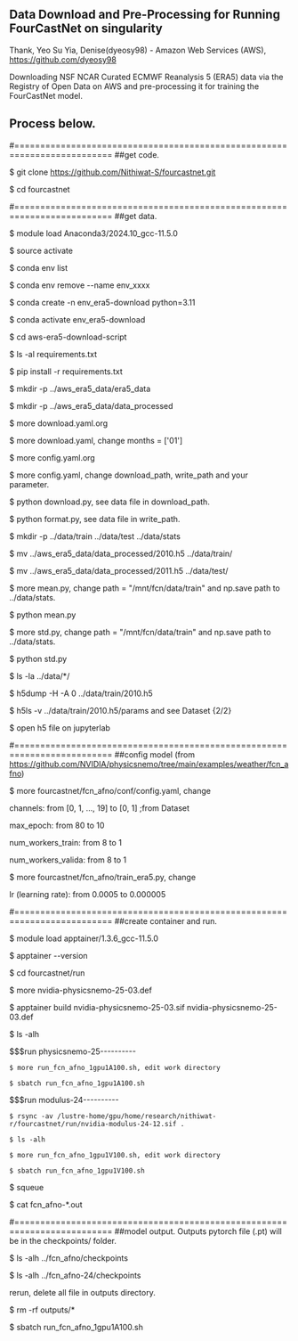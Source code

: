 ## Data Download and Pre-Processing for Running FourCastNet on singularity

Thank, Yeo Su Yia, Denise(dyeosy98) - Amazon Web Services (AWS), https://github.com/dyeosy98

Downloading NSF NCAR Curated ECMWF Reanalysis 5 (ERA5) data via the Registry of Open Data on AWS and pre-processing it for training the FourCastNet model.


## Process below.

#=========================================================================
##get code.

$ git clone https://github.com/Nithiwat-S/fourcastnet.git

$ cd fourcastnet

#=========================================================================
##get data.

$ module load Anaconda3/2024.10_gcc-11.5.0

$ source activate

$ conda env list

$ conda env remove --name env_xxxx

$ conda create -n env_era5-download python=3.11

$ conda activate env_era5-download

$ cd aws-era5-download-script

$ ls -al requirements.txt

$ pip install -r requirements.txt

$ mkdir -p ../aws_era5_data/era5_data

$ mkdir -p ../aws_era5_data/data_processed

$ more download.yaml.org

$ more download.yaml, change months = ['01']

$ more config.yaml.org

$ more config.yaml, change download_path, write_path and your parameter.

$ python download.py, see data file in download_path.

$ python format.py, see data file in write_path.

$ mkdir -p ../data/train ../data/test ../data/stats

$ mv ../aws_era5_data/data_processed/2010.h5 ../data/train/

$ mv ../aws_era5_data/data_processed/2011.h5 ../data/test/

$ more mean.py, change path = "/mnt/fcn/data/train" and np.save path to ../data/stats.

$ python mean.py

$ more std.py, change path = "/mnt/fcn/data/train" and np.save path to ../data/stats.

$ python std.py

$ ls -la ../data/*/

$ h5dump -H -A 0 ../data/train/2010.h5

$ h5ls -v ../data/train/2010.h5/params and see Dataset {2/2}

$ open h5 file on jupyterlab

#=========================================================================
##config model (from https://github.com/NVIDIA/physicsnemo/tree/main/examples/weather/fcn_afno)

$ more fourcastnet/fcn_afno/conf/config.yaml, change

channels: from [0, 1, …, 19] to [0, 1] ;from Dataset

max_epoch: from 80 to 10

num_workers_train: from 8 to 1

num_workers_valida: from 8 to 1

$ more fourcastnet/fcn_afno/train_era5.py, change

lr (learning rate): from 0.0005 to 0.000005

#=========================================================================
##create container and run.

$ module load apptainer/1.3.6_gcc-11.5.0

$ apptainer --version

$ cd fourcastnet/run

$ more nvidia-physicsnemo-25-03.def

$ apptainer build nvidia-physicsnemo-25-03.sif nvidia-physicsnemo-25-03.def

$ ls -alh

$$$run physicsnemo-25----------

    $ more run_fcn_afno_1gpu1A100.sh, edit work directory

    $ sbatch run_fcn_afno_1gpu1A100.sh

$$$run modulus-24----------

    $ rsync -av /lustre-home/gpu/home/research/nithiwat-r/fourcastnet/run/nvidia-modulus-24-12.sif .

    $ ls -alh
    
    $ more run_fcn_afno_1gpu1V100.sh, edit work directory

    $ sbatch run_fcn_afno_1gpu1V100.sh

$ squeue

$ cat fcn_afno-*.out

#=========================================================================
##model output. Outputs pytorch file (.pt) will be in the checkpoints/ folder.

$ ls -alh ../fcn_afno/checkpoints

$ ls -alh ../fcn_afno-24/checkpoints

rerun, delete all file in outputs directory.

$ rm -rf outputs/*

$ sbatch run_fcn_afno_1gpu1A100.sh
